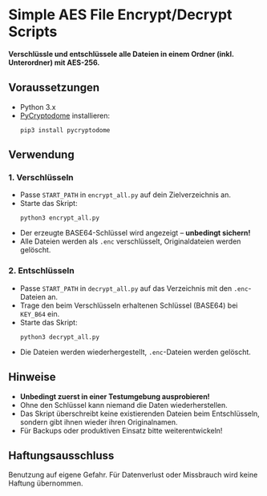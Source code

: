 # Simple AES File Encrypt/Decrypt Scripts

**Verschlüssle und entschlüssele alle Dateien in einem Ordner (inkl. Unterordner) mit AES-256.**

## Voraussetzungen

- Python 3.x
- [PyCryptodome](https://www.pycryptodome.org/) installieren:
  ```
  pip3 install pycryptodome
  ```

## Verwendung

### 1. Verschlüsseln

- Passe `START_PATH` in `encrypt_all.py` auf dein Zielverzeichnis an.
- Starte das Skript:
  ```
  python3 encrypt_all.py
  ```
- Der erzeugte BASE64-Schlüssel wird angezeigt – **unbedingt sichern!**
- Alle Dateien werden als `.enc` verschlüsselt, Originaldateien werden gelöscht.

### 2. Entschlüsseln

- Passe `START_PATH` in `decrypt_all.py` auf das Verzeichnis mit den `.enc`-Dateien an.
- Trage den beim Verschlüsseln erhaltenen Schlüssel (BASE64) bei `KEY_B64` ein.
- Starte das Skript:
  ```
  python3 decrypt_all.py
  ```
- Die Dateien werden wiederhergestellt, `.enc`-Dateien werden gelöscht.

## Hinweise

- **Unbedingt zuerst in einer Testumgebung ausprobieren!**
- Ohne den Schlüssel kann niemand die Daten wiederherstellen.
- Das Skript überschreibt keine existierenden Dateien beim Entschlüsseln, sondern gibt ihnen wieder ihren Originalnamen.
- Für Backups oder produktiven Einsatz bitte weiterentwickeln!

## Haftungsausschluss

Benutzung auf eigene Gefahr. Für Datenverlust oder Missbrauch wird keine Haftung übernommen.
